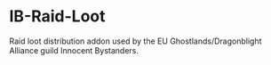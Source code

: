 # IB-Raid-Loot
Raid loot distribution addon used by the EU Ghostlands/Dragonblight Alliance guild Innocent Bystanders.
